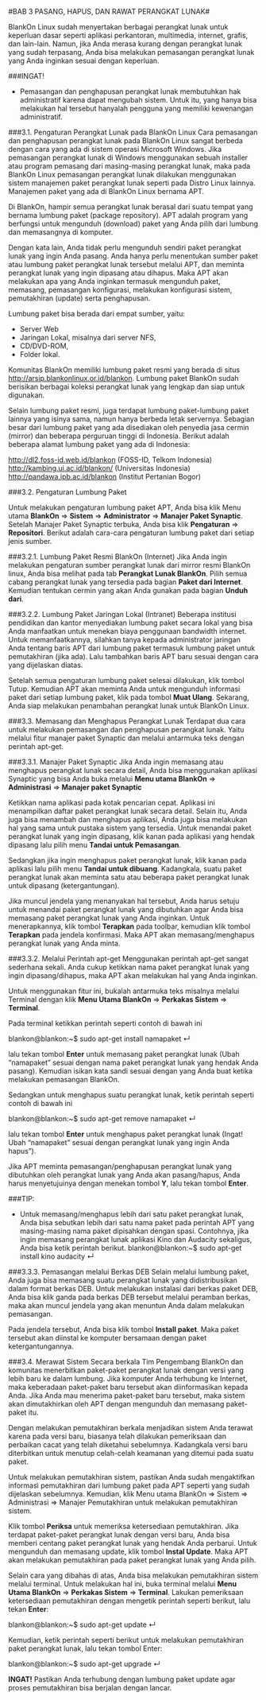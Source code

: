 #BAB 3 PASANG, HAPUS, DAN RAWAT PERANGKAT LUNAK#

BlankOn Linux sudah menyertakan berbagai perangkat lunak untuk keperluan dasar seperti aplikasi perkantoran, multimedia, internet, grafis, dan lain-lain. Namun, jika Anda merasa kurang dengan perangkat lunak yang sudah terpasang, Anda bisa melakukan pemasangan perangkat lunak yang Anda inginkan sesuai dengan keperluan.

###INGAT!
*	Pemasangan dan penghapusan perangkat lunak membutuhkan hak administratif karena dapat mengubah sistem. Untuk itu, yang hanya bisa melakukan hal tersebut hanyalah pengguna yang memiliki kewenangan administratif.

###3.1.	Pengaturan Perangkat Lunak pada BlankOn Linux
Cara pemasangan dan penghapusan perangkat lunak pada BlankOn Linux sangat berbeda dengan cara yang ada di sistem operasi Microsoft Windows. Jika pemasangan perangkat lunak di Windows menggunakan sebuah installer atau program pemasang dari masing-masing perangkat lunak, maka pada BlankOn Linux pemasangan perangkat lunak dilakukan menggunakan sistem manajemen paket perangkat lunak seperti pada Distro Linux lainnya. Manajemen paket yang ada di BlankOn Linux bernama APT.

Di BlankOn, hampir semua perangkat lunak berasal dari suatu tempat yang bernama lumbung paket (package repository). APT adalah program yang berfungsi untuk mengunduh (download) paket yang Anda pilih dari lumbung dan memasangnya di komputer.

Dengan kata lain, Anda tidak perlu mengunduh sendiri paket perangkat lunak yang ingin Anda pasang. Anda hanya perlu menentukan sumber paket atau lumbung paket perangkat lunak tersebut melalui APT, dan meminta perangkat lunak yang ingin dipasang atau dihapus. Maka APT akan melakukan apa yang Anda inginkan termasuk mengunduh paket, memasang, pemasangan konfigurasi, melakukan konfigurasi sistem, pemutakhiran (update) serta penghapusan.

Lumbung paket bisa berada dari empat sumber, yaitu:
*	Server Web
*	Jaringan Lokal, misalnya dari server NFS,
*	CD/DVD-ROM,
*	Folder lokal.

Komunitas BlankOn memiliki lumbung paket resmi yang berada di situs  http://arsip.blankonlinux.or.id/blankon. Lumbung paket BlankOn sudah berisikan berbagai koleksi perangkat lunak yang lengkap dan siap untuk digunakan.

Selain lumbung paket resmi, juga terdapat lumbung paket-lumbung paket lainnya yang isinya sama, namun hanya berbeda letak servernya. Sebagian besar dari lumbung paket yang ada disediakan oleh penyedia jasa cermin (mirror) dan beberapa perguruan tinggi di Indonesia. Berikut adalah beberapa alamat lumbung paket yang ada di Indonesia:

 http://dl2.foss-id.web.id/blankon  (FOSS-ID, Telkom Indonesia)
 http://kambing.ui.ac.id/blankon/  (Universitas Indonesia)
 http://pandawa.ipb.ac.id/blankon  (Institut Pertanian Bogor)

###3.2.	Pengaturan Lumbung Paket

Untuk melakukan pengaturan lumbung paket APT, Anda bisa klik Menu utama **BlankOn** => **Sistem** => **Administrator** => **Manajer Paket Synaptic**. Setelah Manajer Paket Synaptic terbuka, Anda bisa klik **Pengaturan** => **Repositori**. Berikut adalah cara-cara pengaturan lumbung paket dari setiap jenis sumber.

###3.2.1.  	Lumbung Paket Resmi BlankOn (Internet)
Jika Anda ingin melakukan pengaturan sumber perangkat lunak dari mirror resmi BlankOn linux, Anda bisa melihat pada tab **Perangkat Lunak BlankOn**. Pilih semua cabang perangkat lunak yang tersedia pada bagian **Paket dari Internet**. Kemudian tentukan cermin yang akan Anda gunakan pada bagian **Unduh dari**.

###3.2.2.  	Lumbung Paket Jaringan Lokal (Intranet)
Beberapa institusi pendidikan dan kantor menyediakan lumbung paket secara lokal yang bisa Anda manfaatkan untuk menekan biaya penggunaan bandwidth internet. Untuk memanfaatkannya, silahkan tanya kepada administrator jaringan Anda tentang baris APT dari lumbung paket termasuk lumbung paket untuk pemutakhiran (jika ada). Lalu tambahkan baris APT baru sesuai dengan cara yang dijelaskan diatas.

Setelah semua pengaturan lumbung paket selesai dilakukan, klik tombol Tutup. Kemudian APT akan meminta Anda untuk mengunduh informasi paket dari setiap lumbung paket, klik pada tombol **Muat Ulang**. Sekarang, Anda siap melakukan penambahan perangkat lunak untuk BlankOn Linux.


###3.3.	Memasang dan Menghapus Perangkat Lunak
Terdapat dua cara untuk melakukan pemasangan dan penghapusan perangkat lunak. Yaitu melalui fitur manajer paket Synaptic dan melalui antarmuka teks dengan perintah apt-get.

###3.3.1.  	Manajer Paket Synaptic
Jika Anda ingin memasang atau menghapus perangkat lunak secara detail, Anda bisa menggunakan aplikasi Synaptic yang bisa Anda buka melalui **Menu utama BlankOn** =>  **Administrasi** => **Manajer paket Synaptic**

Ketikkan nama aplikasi pada kotak pencarian cepat. Aplikasi ini menampilkan daftar paket perangkat lunak secara detail. Selain itu,  Anda juga bisa menambah dan menghapus aplikasi, Anda juga bisa melakukan hal yang sama untuk pustaka sistem yang tersedia. Untuk menandai paket perangkat lunak yang ingin dipasang, klik kanan pada aplikasi yang hendak dipasang lalu pilih menu **Tandai untuk Pemasangan**.

Sedangkan jika ingin menghapus paket perangkat lunak, klik kanan pada aplikasi lalu pilih menu **Tandai untuk dibuang**. Kadangkala, suatu paket perangkat lunak akan meminta satu atau beberapa paket perangkat lunak untuk dipasang (ketergantungan).

Jika muncul jendela yang menanyakan hal tersebut, Anda harus setuju untuk menandai paket perangkat lunak yang dibutuhkan agar Anda bisa memasang paket perangkat lunak yang Anda inginkan.
Untuk menerapkannya, klik tombol **Terapkan** pada toolbar, kemudian klik tombol **Terapkan** pada jendela konfirmasi. Maka APT akan memasang/menghapus perangkat lunak yang Anda minta.

###3.3.2.  	Melalui Perintah apt-get
Menggunakan perintah apt-get sangat sederhana sekali. Anda cukup ketikkan nama paket perangkat lunak yang ingin dipasang/dihapus, maka APT akan melakukan hal yang Anda inginkan.

Untuk menggunakan fitur ini, bukalah antarmuka teks misalnya melalui Terminal dengan klik **Menu Utama BlankOn** => **Perkakas Sistem** => **Terminal**.

Pada terminal ketikkan perintah seperti contoh di bawah ini

blankon@blankon:~$ sudo apt-get install namapaket ↵

lalu tekan tombol **Enter** untuk memasang paket perangkat lunak (Ubah “namapaket” sesuai dengan nama paket perangkat lunak yang hendak Anda pasang). Kemudian isikan kata sandi sesuai dengan yang Anda buat ketika melakukan pemasangan BlankOn.

Sedangkan untuk menghapus suatu perangkat lunak, ketik perintah seperti contoh di bawah ini

blankon@blankon:~$ sudo apt-get remove namapaket ↵

lalu tekan tombol **Enter** untuk menghapus paket perangkat lunak (Ingat! Ubah “namapaket” sesuai dengan perangkat lunak yang ingin Anda hapus”).

Jika APT meminta pemasangan/penghapusan perangkat lunak yang dibutuhkan oleh perangkat lunak yang Anda akan pasang/hapus, Anda harus menyetujuinya dengan menekan tombol **Y**, lalu tekan tombol **Enter**.

###TIP:
*	Untuk memasang/menghapus lebih dari satu paket perangkat lunak, Anda bisa sebutkan lebih dari satu nama paket pada perintah APT yang masing-masing nama paket dipisahkan dengan spasi. Contohnya, jika ingin memasang perangkat lunak aplikasi Kino dan Audacity sekaligus, Anda bisa ketik perintah berikut.
blankon@blankon:~$ sudo apt-get install kino audacity ↵

###3.3.3.  	Pemasangan melalui Berkas DEB
Selain melalui lumbung paket, Anda juga bisa memasang suatu perangkat lunak yang didistribusikan dalam format berkas DEB. Untuk melakukan instalasi dari berkas paket DEB, Anda bisa klik ganda pada berkas DEB tersebut melalui peramban berkas, maka akan muncul jendela yang akan menuntun Anda dalam melakukan pemasangan.

Pada jendela tersebut, Anda bisa klik tombol **Install paket**. Maka paket tersebut akan diinstal ke komputer bersamaan dengan paket ketergantungannya.

###3.4.	Merawat Sistem
Secara berkala Tim Pengembang BlankOn dan komunitas menerbitkan paket-paket perangkat lunak dengan versi yang lebih baru ke dalam lumbung. Jika komputer Anda terhubung ke Internet, maka keberadaan paket-paket baru tersebut akan diinformasikan kepada Anda. Jika Anda mau menerima paket-paket baru tersebut, maka sistem akan dimutakhirkan oleh APT dengan mengunduh dan memasang paket-paket itu.

Dengan melakukan pemutakhiran berkala menjadikan sistem Anda terawat karena pada versi baru, biasanya telah dilakukan pemeriksaan dan perbaikan cacat yang telah diketahui sebelumnya. Kadangkala versi baru diterbitkan untuk menutup celah-celah keamanan yang ditemui pada suatu paket.

Untuk melakukan pemutakhiran sistem, pastikan Anda sudah mengaktifkan informasi pemutakhiran dari lumbung paket pada APT seperti yang sudah dijelaskan sebelumnya. Kemudian, klik Menu utama BlankOn => Sistem => Administrasi => Manajer Pemutakhiran untuk melakukan pemutakhiran sistem.

Klik tombol **Periksa** untuk memeriksa ketersediaan pemutakhiran. Jika terdapat paket-paket perangkat lunak dengan versi baru, Anda bisa memberi centang paket perangkat lunak yang hendak Anda perbarui. Untuk mengunduh dan memasang update, klik tombol **Instal Update**. Maka APT akan melakukan pemutakhiran pada paket perangkat lunak yang Anda pilih.

Selain cara yang dibahas di atas, Anda bisa melakukan pemutakhiran sistem melalui terminal. Untuk melakukan hal ini, buka terminal melalui **Menu Utama BlankOn** => **Perkakas Sistem** => **Terminal**. Lakukan pemeriksaan ketersediaan pemutakhiran dengan mengetik perintah seperti berikut, lalu tekan **Enter**:

blankon@blankon:~$ sudo apt-get update ↵

Kemudian, ketik perintah seperti berikut untuk melakukan pemutakhiran paket perangkat lunak, lalu tekan tombol Enter:

blankon@blankon:~$ sudo apt-get upgrade ↵

**INGAT!** Pastikan Anda terhubung dengan lumbung paket update agar proses pemutakhiran bisa berjalan dengan lancar.
 

